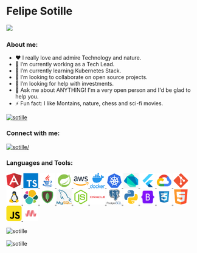 # Felipe Sotille

<p align="left"> <img src="https://komarev.com/ghpvc/?username=sotille&label=Profile%20views&color=0e75b6&style=flat alt="sotille" /> </p>

<!--img width="1000" src="https://media.giphy.com/media/0bGYUwfH5KEvvJEyWu/giphy.gif" alt="github" -->

### About me:

- :hearts: I really love and admire Technology and nature. 
- 🔭 I’m currently working as a Tech Lead.
- 🌱 I’m currently learning Kubernetes Stack.
- 👯 I’m looking to collaborate on open source projects.
- 🤔 I’m looking for help with investments.
- 💬 Ask me about ANYTHING! I'm a very open person and I'd be glad to help you.
- ⚡ Fun fact: I like Montains, nature, chess and sci-fi movies.

<p align="left"> <a href="https://github.com/ryo-ma/github-profile-trophy"><img src="https://github-profile-trophy.vercel.app/?username=sotille&theme=onedark&column=7&margin-w=10&margin-h=10" alt="sotille" /></a> </p>

<h3 align="left">Connect with me:</h3>
<p align="left">
<a href="https://linkedin.com/in/felipe-sotille/" target="blank"><img align="center" src="https://cdn.jsdelivr.net/npm/simple-icons@3.0.1/icons/linkedin.svg" alt="sotille/" height="30" width="40" /></a>
</p>

<h3 align="left">Languages and Tools:</h3>
<p align="left"> <a href="https://angular.io" target="_blank"> <img src="img/angular.png" alt="angularjs" width="40" height="40"/> </a> <a href="https://www.typescriptlang.org/" target="_blank"> <img src="img/typescript.png" alt="typescript" width="40" height="40"/> </a> <a href="https://www.java.com" target="_blank"> <img src="img/java.png" alt="java" width="40" height="40"/> </a> <a href="https://spring.io/" target="_blank"> <img src="img/spring.png" alt="spring" width="40" height="40"/> </a> <a href="https://aws.amazon.com" target="_blank"> <img src="img/aws.png" alt="aws" width="40" height="40"/> </a> <a href="https://www.docker.com/" target="_blank"> <img src="img/docker.png" alt="docker" width="40" height="40"/> </a> <a href="https://kubernetes.io" target="_blank"> <img src="img/kubernetes.png" alt="kubernetes" width="40" height="40"/> </a> <a href="https://dart.dev" target="_blank"> <img src="img/dartlang.png" alt="dart" width="40" height="40"/> </a>  <a href="https://flutter.dev" target="_blank"> <img src="img/flutter.png" alt="flutter" width="40" height="40"/> </a> <a href="https://cloud.google.com" target="_blank"> <img src="img/google-cloud.png" alt="gcp" width="40" height="40"/> </a> <a href="https://git-scm.com/" target="_blank"> <img src="img/git.png" alt="git" width="40" height="40"/> </a> <a href="https://www.linux.org/" target="_blank"> <img src="img/linux.png" alt="linux" width="40" height="40"/> </a> <a href="https://www.elastic.co" target="_blank"> <img src="img/elastic.svg" alt="elasticsearch" width="40" height="40"/> </a> <a href="https://www.mongodb.com/" target="_blank"> <img src="img/mongodb.png" alt="mongodb" width="40" height="40"/> </a> <a href="https://www.mysql.com/" target="_blank"> <img src="img/mysql.png" alt="mysql" width="40" height="40"/> </a> <a href="https://nodejs.org" target="_blank"> <img src="img/nodejs.png" alt="nodejs" width="40" height="40"/> </a> <a href="https://www.oracle.com/" target="_blank"> <img src="img/orace.png" alt="oracle" width="40" height="40"/> </a> <a href="https://www.postgresql.org" target="_blank"> <img src="img/postgresql.png" alt="postgresql" width="40" height="40"/> </a> <a href="https://www.python.org" target="_blank"> <img src="img/python.png" alt="python" width="40" height="40"/> </a> <a href="https://getbootstrap.com" target="_blank"> <img src="img/bootstrap.png" alt="bootstrap" width="40" height="40"/> </a> <a href="https://www.w3schools.com/css/" target="_blank"> <img src="img/css3.png" alt="css3" width="40" height="40"/> </a> <a href="https://www.w3.org/html/" target="_blank"> <img src="img/html5.png" alt="html5" width="40" height="40"/> </a> <a href="https://developer.mozilla.org/en-US/docs/Web/JavaScript" target="_blank"> <img src="img/js.png" alt="javascript" width="40" height="40"/> <a href="https://materializecss.com/" target="_blank"> <img src="img/materialize.png" alt="materialize" width="40" height="40"/> </a> </a> </p>

<p><img align="center" src="https://github-readme-stats.vercel.app/api/top-langs?username=sotille&show_icons=true&locale=en&theme=tokyonight&langs_count=3" alt="sotille" /> 

<p><img align="center" src="https://github-readme-streak-stats.herokuapp.com/?user=sotille&theme=dark" alt="sotille" /></p>

